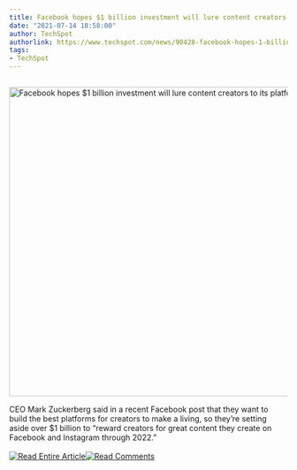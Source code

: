 ```yaml
---
title: Facebook hopes $1 billion investment will lure content creators to its platforms
date: "2021-07-14 18:58:00"
author: TechSpot
authorlink: https://www.techspot.com/news/90428-facebook-hopes-1-billion-investment-lure-content-creators.html
tags:
- TechSpot
---
```

<a href="https://www.techspot.com/news/90428-facebook-hopes-1-billion-investment-lure-content-creators.html" target="_blank"><img src="https://static.techspot.com/images2/news/ts3_thumbs/2021/07/2021-07-14-ts3_thumbs-2f8.jpg" width="800" height="560" style="padding: 15px 0" title="Facebook hopes $1 billion investment will lure content creators to its platforms" /></a><br />CEO Mark Zuckerberg said in a recent Facebook post that they want to build the best platforms for creators to make a living, so they’re setting aside over $1 billion to “reward creators for great content they create on Facebook and Instagram through 2022.”<br /><br /><a href="https://www.techspot.com/news/90428-facebook-hopes-1-billion-investment-lure-content-creators.html"><img src="https://static.techspot.com/images/rss/rss_buttons_01.png" border="0" alt="Read Entire Article" /></a><a href="https://www.techspot.com/news/90428-facebook-hopes-1-billion-investment-lure-content-creators.html#comments"><img src="https://static.techspot.com/images/rss/rss_buttons_02.png" border="0" alt="Read Comments" /></a><br /><br />